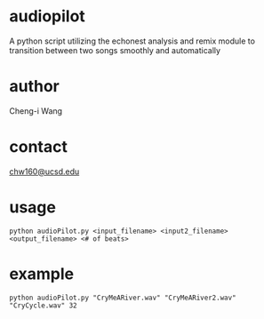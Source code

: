 # audiopilot
A python script utilizing the echonest analysis and remix module to transition between two songs smoothly and automatically

# author
Cheng-i Wang

# contact
chw160@ucsd.edu

# usage
    python audioPilot.py <input_filename> <input2_filename> <output_filename> <# of beats>

# example
    python audioPilot.py "CryMeARiver.wav" "CryMeARiver2.wav" "CryCycle.wav" 32 

